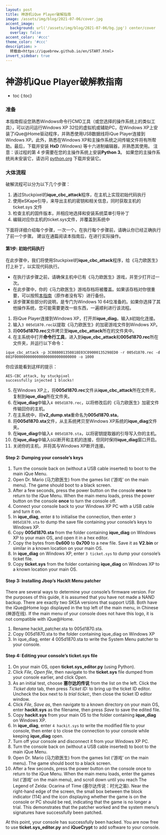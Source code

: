 ```yaml
---
layout: post
title: 神游机iQue Player破解指南
image: /assets/img/blog/2021-07-06/cover.jpg
accent_image: 
  background: url('/assets/img/blog/2021-07-06/bg.jpg') center/cover
  overlay: false
accent_color: '#ccc'
theme_color: '#ccc'
description: >
  转载自<https://iquebrew.github.io/en/START.html>
invert_sidebar: true
---
```


# 神游机iQue Player破解教指南

* toc
{:toc}

### 准备

本指南假设您熟悉Windows命令行CMD工具（或您选择的操作系统上的类似工具），可以访问运行Windows XP 32位的虚拟机或辅助PC，在Windows XP上安装了iQue@Home驱动程序，并熟悉使用USB数据线将iQue Player连接到Windows XP。此外，熟悉在Windows XP和主操作系统之间传输文件将有所帮助。最后，下载并安装 **HxD** (Windows) 等十六进制编辑器，并熟悉其使用。
注意：该过程的第 4 步需要在您的主操作系统上安装**Python 3**。 如果您的主操作系统尚未安装它，请访问 [python.org](https://www.python.org/ "Python官网") 下载并安装它。

### 大体流程

破解流程可以分为以下几个步骤：
1. 通过Stuckpixel的**ique_cbc_attack**程序，在主机上实现初始代码执行
2. 使用eSKape引导，来导出主机的密钥和相关信息，同时获取主机的 ticket.sys 文件
3. 检查主机的固件版本，并相应地选择和安装系统菜单引导补丁
4. 编辑对应你主机的ticket.sys文件，并覆盖到系统中

下面将详细介绍每个步骤，一次一个。在执行每个步骤前，请确认你已经正确执行了前一个步骤。
建议在通篇阅读本指南后，在进行实际操作。

#### 第1步: 初始代码执行

在此步骤中，我们将使用Stuckpixel的**ique_cbc_attack**程序，给《马力欧医生》打上补丁，以实现代码执行。
* 在执行该步骤之前，请确保主机中已有《马力欧医生》游戏，并至少打开过一次。
* 在此步骤中，你的《马力欧医生》游戏存档将被覆盖。如果该存档对你很重要，可以按照[本指南](javascript:void(0))（原作者没有写）进行备份。
* 该步骤某些部分的说明，是专门为Windows 10 64位准备的。如果你选择了其他操作系统，您可能需要更改一些东西，一遍顺利进行该流程。

1. 将iQue Player连接到Windows XP，打开并**ique_diag**。输入`B`初始化连接。
2. 输入`3 005d1870.rec`以提取《马力欧医生》的加密游戏文件到Windows XP。
3. 将**005d1870.rec**文件拷贝至**ique_cbc_attack**所在的文件夹中。
4. 在主系统中打开**命令行工具**，进入到**ique_cbc_attack**和**005d1870.rec**所在文件夹，并运行以下命令：
```
ique_cbc_attack -p 3C088001350818E03C09000135298ED0 -r 005d1870.rec -d 081F0000000000000000000000000000 -o 1000
```

你应该能看到这样的提示：

```
AES-CBC attack, by stuckpixel
successfully injected 1 blocks!
```

5. 在Windows XP上，将**005d1870.rec**文件从**ique_cbc_attack**所在文件夹，复制到**ique_diag**所在文件夹。
6. 在**ique_diag**中输入`4 005d1870.rec`，以将修改后的《马力欧医生》加密文件传输回你的主机。 
7. 在主系统中，将**v2_dump.sta**重命名为**005d1870.sta**。
8. 将**005d1870.sta**文件，从主系统拷贝至Windows XP系统的**ique_diag**文件夹。
9. 在**ique_diag**中输入`4 005d1870.sta`，以将密钥提取器的引导写入你的主机。
10. 在**ique_diag**中输入`Q`以断开和主机的连接，但同时保持**ique_diag**窗口开启。
11. 关闭你的主机，并将其与Windows XP断开连接。

#### Step 2: Dumping your console’s keys

1. Turn the console back on (without a USB cable inserted) to boot to the main iQue Menu.
2. Open Dr. Mario (马力欧医生) from the games list (‘游戏’ on the main menu). The game should boot to a black screen.
3. After a few seconds, press the power button on the console **once** to return to the iQue Menu. When the main menu loads, press the power button on the console **once** to turn the console off.
4. Connect your console back to your Windows XP PC with a USB cable and turn it on.
5. In **ique_diag**, enter `B` to initialise the connection, then enter `3 005d1870.sta` to dump the save file containing your console’s keys to Windows XP.
6. Copy **005d1870.sta** from the folder containing **ique_diag** on Windows XP to your main OS, and open it in a hex editor.
7. Copy the bytes from **0x600** to **0x700** to a new file. Save it as **V2.bin** or similar in a known location on your main OS.
8. In **ique_diag** on Windows XP, enter `3 ticket.sys` to dump your console’s ticket file.
9. Copy **ticket.sys** from the folder containing **ique_diag** on Windows XP to a known location your main OS.

#### Step 3: Installing Jbop’s HackIt Menu patcher

There are several ways to determine your console’s firmware version. For the purposes of this guide, it is assumed that you have not made a NAND backup.
There are exactly two SKSA versions that support USB. Both have the iQue@Home logo displayed in the top left of the main menu, in Chinese (神游在线). If the main menu of your console does not have this logo, it is not compatible with iQue@Home.

1. Rename hackit_patcher.sta to 005d1870.sta.
2. Copy 005d1870.sta to the folder containing ique_diag on Windows XP
3. In ique_diag, enter 4 005d1870.sta to write the System Menu patcher to your console.

#### Step 4: Editing your console’s ticket.sys file

1. On your main OS, open **ticket.sys_editor.py** (using Python).
2. Click *File*, *Open file*, then navigate to the **ticket.sys** file dumped from your console earlier, and click *Open*.
3. As an initial test, choose **塞尔达的传说** from the list on the left. Click the *Ticket data* tab, then press *Ticket ID:* to bring up the ticket ID editor. Uncheck the box next to *Is trial ticket:*, then close the ticket ID editor window.
4. Click *File*, *Save as*, then navigate to a known directory on your main OS, enter **hackit.sys** as the filename, then press *Save* to save the edited file.
5. Copy **hackit.sys** from your main OS to the folder containing **ique_diag** on Windows XP.
6. In **ique_diag**, enter `4 hackit.sys` to write the modified file to your console, then enter `Q` to close the connection to your console while keeping **ique_diag** open.
7. Turn off your console and disconnect it from your Windows XP PC.
8. Turn the console back on (without a USB cable inserted) to boot to the main iQue Menu.
9. Open Dr. Mario (马力欧医生) from the games list (‘游戏’ on the main menu). The game should boot to a black screen.
10. After a few seconds, press the power button on the console once to return to the iQue Menu. When the main menu loads, enter the games list (‘游戏’ on the main menu), and scroll down until you reach The Legend of Zelda: Ocarina of Time (塞尔达传说：时光之笛). Near the right-hand edge of the screen, the small box between the block indicator (114) and the icon displaying whether the game is on the console or PC should be red, indicating that the game is no longer a trial. This demonstrates that the patcher worked and the system menu’s signatures have successfully been patched.

At this point, your console has successfully been hacked. You are now free to use **ticket.sys_editor.py** and **iQueCrypt** to add software to your console.
